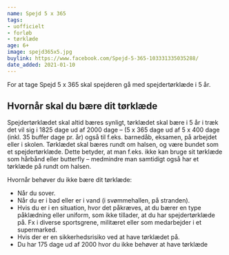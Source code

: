 ```yaml
---
name: Spejd 5 x 365
tags:
- uofficielt
- forløb
- tørklæde
age: 6+
image: spejd365x5.jpg
buylink: https://www.facebook.com/Spejd-5-365-103331335035288/
date_added: 2021-01-10
---
```

For at tage Spejd 5 x 365 skal spejderen gå med spejdertørklæde i 5 år.

## Hvornår skal du bære dit tørklæde

Spejdertørklædet skal altid bæres synligt, tørklædet skal bære i 5 år i træk det vil
sig i 1825 dage ud af 2000 dage – (5 x 365 dage ud af 5 x 400 dage (inkl. 35 buffer
dage pr. år) også til f.eks. barnedåb, eksamen, på arbejdet eller i skolen.
Tørklædet skal bæres rundt om halsen, og være bundet som et
spejdertørklæde. Dette betyder, at man f.eks. ikke kan bruge sit tørklæde som
hårbånd eller butterfly – medmindre man samtidigt også har et tørklæde på
rundt om halsen.

Hvornår behøver du ikke bære dit tørklæde:
- Når du sover.
- Når du er i bad eller er i vand (i svømmehallen, på stranden).
- Hvis du er i en situation, hvor det påkræves, at du bærer en type påklædning eller uniform, som ikke tillader, at du har spejdertørklæde på. Fx i diverse sportsgrene, militæret eller som medarbejder i et supermarked.
- Hvis der er en sikkerhedsrisiko ved at have tørklædet på.
- Du har 175 dage ud af 2000 hvor du ikke behøver at have tørklæde
